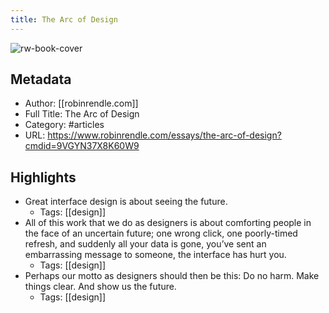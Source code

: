 ```yaml
---
title: The Arc of Design
---
```

![rw-book-cover](https://readwise-assets.s3.amazonaws.com/static/images/article4.6bc1851654a0.png)

## Metadata
- Author: [[robinrendle.com]]
- Full Title: The Arc of Design
- Category: #articles
- URL: https://www.robinrendle.com/essays/the-arc-of-design?cmdid=9VGYN37X8K60W9

## Highlights
- Great interface design is about seeing the future.
    - Tags: [[design]] 
- All of this work that we do as designers is about comforting people in the face of an uncertain future; one wrong click, one poorly-timed refresh, and suddenly all your data is gone, you’ve sent an embarrassing message to someone, the interface has hurt you.
    - Tags: [[design]] 
- Perhaps our motto as designers should then be this: Do no harm. Make things clear. And show us the future.
    - Tags: [[design]] 

